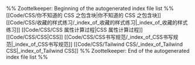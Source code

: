 %% Zoottelkeeper: Beginning of the autogenerated index file list  %%
 [[Code/CSS/你不知道的 CSS 之包含块|你不知道的 CSS 之包含块]]
 [[Code/CSS/收藏的样式练习/_index_of_收藏的样式练习|_index_of_收藏的样式练习]]
 [[Code/CSS/CSS 属性计算过程|CSS 属性计算过程]]
 [[Code/CSS/CSS|CSS]]
 [[Code/CSS/CSS书写规范/_index_of_CSS书写规范|_index_of_CSS书写规范]]
 [[Code/CSS/Tailwind CSS/_index_of_Tailwind CSS|_index_of_Tailwind CSS]]
%% Zoottelkeeper: End of the autogenerated index file list  %%
